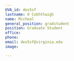 ```yaml
---
UVA_id: des5sf
lastname: O Cobhthaigh
name: Micheal
general_position: gradstudent
position: Graduate Student
office:
phone: 
email: des5sf@virginia.edu
image: 

---
```

